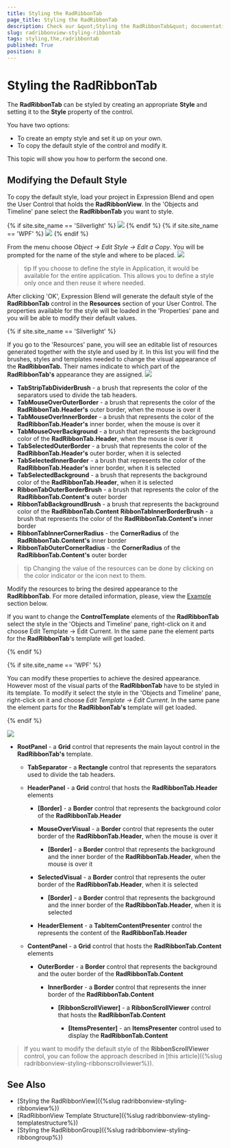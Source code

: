 ```yaml
---
title: Styling the RadRibbonTab
page_title: Styling the RadRibbonTab
description: Check our &quot;Styling the RadRibbonTab&quot; documentation article for the RadRibbonView {{ site.framework_name }} control.
slug: radribbonview-styling-ribbontab
tags: styling,the,radribbontab
published: True
position: 8
---
```


# Styling the RadRibbonTab

The __RadRibbonTab__ can be styled by creating an appropriate __Style__ and setting it to the __Style__ property of the control.			

You have two options:

* To create an empty style and set it up on your own.
* To copy the default style of the control and modify it.

This topic will show you how to perform the second one.

## Modifying the Default Style

To copy the default style, load your project in Expression Blend and open the User Control that holds the __RadRibbonView__. In the 'Objects and Timeline' pane select the __RadRibbonTab__ you want to style.				

{% if site.site_name == 'Silverlight' %}
![](images/RibbonView_Styling_RibbonTab_Locate.png)
{% endif %}
{% if site.site_name == 'WPF' %}
![](images/RibbonView_Styling_RibbonTab_LocateWPF.png)
{% endif %}

From the menu choose *Object -> Edit Style -> Edit a Copy*. You will be prompted for the name of the style and where to be placed.
![](images/RibbonView_Styling_RibbonTab_CreateStyle.png)

>tip If you choose to define the style in Application, it would be available for the entire application. This allows you to define a style only once and then reuse it where needed.

After clicking 'OK', Expression Blend will generate the default style of the __RadRibbonTab__ control in the __Resources__ section of your User Control. The properties available for the style will be loaded in the 'Properties' pane and you will be able to modify their default values.

{% if site.site_name == 'Silverlight' %}

If you go to the 'Resources' pane, you will see an editable list of resources generated together with the style and used by it. In this list you will find the brushes, styles and templates needed to change the visual appearance of the __RadRibbonTab.__ Their names indicate to which part of the __RadRibbonTab's__ appearance they are assigned.
![](images/RibbonView_Styling_RibbonTab_Resources.png)
* __TabStripTabDividerBrush__ - a brush that represents the color of the separators used to divide the tab headers.
* __TabMouseOverOuterBorder__ - a brush that represents the color of the __RadRibbonTab.Header's__ outer border, when the mouse is over it
* __TabMouseOverInnerBorder__ - a brush that represents the color of the __RadRibbonTab.Header's__ inner border, when the mouse is over it
* __TabMouseOverBackground__ - a brush that represents the background color of the __RadRibbonTab.Header__, when the mouse is over it
* __TabSelectedOuterBorder__ - a brush that represents the color of the __RadRibbonTab.Header's__ outer border, when it is selected
* __TabSelectedInnerBorder__ - a brush that represents the color of the __RadRibbonTab.Header's__ inner border, when it is selected
* __TabSelectedBackground__ - a brush that represents the background color of the __RadRibbonTab.Header__, when it is selected
* __RibbonTabOuterBorderBrush__ - a brush that represents the color of the __RadRibbonTab.Content's__ outer border
* __RibbonTabBackgroundBrush__ - a brush that represents the background color of the __RadRibbonTab.Content__ __RibbonTabInnerBorderBrush__ - a brush that represents the color of the __RadRibbonTab.Content's__ inner border
* __RibbonTabInnerCornerRadius__ - the __CornerRadius__ of the __RadRibbonTab.Content's__ inner border
* __RibbonTabOuterCornerRadius__ - the __CornerRadius__ of the __RadRibbonTab.Content's__ outer border					

>tip Changing the value of the resources can be done by clicking on the color indicator or the icon next to them.

Modify the resources to bring the desired appearance to the __RadRibbonTab__. For more detailed information, please, view the [Example](#example) section below.					

If you want to change the __ControlTemplate__ elements of the __RadRibbonTab__ select the style in the 'Objects and Timeline' pane, right-click on it and choose Edit Template -> Edit Current. In the same pane the element parts for the __RadRibbonTab__'s template will get loaded.

{% endif %}

{% if site.site_name == 'WPF' %}

You can modify these properties to achieve the desired appearance. However most of the visual parts of the __RadRibbonTab__ have to be styled in its template. To modify it select the style in the 'Objects and Timeline' pane, right-click on it and choose *Edit Template -> Edit Current*. In the same pane the element parts for the __RadRibbonTab's__ template will get loaded.

{% endif %}

![](images/RibbonView_Styling_RibbonTab_ControlTemplate.png)

* __RootPanel__ - a __Grid__ control that represents the main layout control in the __RadRibbonTab's__ template.						

	* __TabSeparator__ - a __Rectangle__ control that represents the separators used to divide the tab headers.							

	* __HeaderPanel__ - a __Grid__ control that hosts the __RadRibbonTab.Header__ elements								

		* __[Border]__ - a __Border__ control that represents the background color of the __RadRibbonTab.Header__

		* __MouseOverVisual__ - a __Border__ control that represents the outer border of the __RadRibbonTab.Header__, when the mouse is over it										

			* __[Border]__ - a __Border__ control that represents the background and the inner border of the __RadRibbonTab.Header__, when the mouse is over it											

		* __SelectedVisual__ - a __Border__ control that represents the outer border of the __RadRibbonTab.Header__, when it is selected										

			* __[Border]__ - a __Border__ control that represents the background and the inner border of the __RadRibbonTab.Header__, when it is selected											

		* __HeaderElement__ - a __TabItemContentPresenter__ control the represents the content of the __RadRibbonTab.Header__

	* __ContentPanel__ - a __Grid__ control that hosts the __RadRibbonTab.Content__ elements								

		* __OuterBorder__ - a __Border__ control that represents the background and the outer border of the __RadRibbonTab.Content__

			* __InnerBorder__ - a __Border__ control that represents the inner border of the __RadRibbonTab.Content__

				* __[RibbonScrollViewer]__ - a __RibbonScrollViewer__ control that hosts the __RadRibbonTab.Content__

					* __[ItemsPresenter]__ - an __ItemsPresenter__ control used to display the __RadRibbonTab.Content__

>If you want to modify the default style of the __RibbonScrollViewer__ control, you can follow the approach described in [this article]({%slug radribbonview-styling-ribbonscrollviewer%}).					

## See Also
 * [Styling the RadRibbonView]({%slug radribbonview-styling-ribbonview%})
 * [RadRibbonView Template Structure]({%slug radribbonview-styling-templatestructure%})
 * [Styling the RadRibbonGroup]({%slug radribbonview-styling-ribbongroup%})